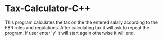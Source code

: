 # Tax-Calculator-C++

This program calculates the tax on the the entered salary according to the FBR rules and regulations. After calculating tax it will ask to repeat the program, If user enter 'y' it will start again otherwise it will end.
